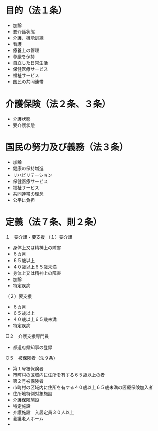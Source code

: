 # 目的（法１条）
- 加齢
- 要介護状態
- 介護、機能訓練
- 看護
- 療養上の管理
- 尊厳を保持
- 自立した日常生活
- 保健医療サービス
- 福祉サービス
- 国民の共同連帯

# 介護保険（法２条、３条）
- 介護状態
- 要介護状態

# 国民の努力及び義務（法３条）
- 加齢
- 健康の保持増進
- リハビリテーション
- 保健医療サービス
- 福祉サービス
- 共同連帯の理念
- 公平に負担

# 定義（法７条、則２条）
１　要介護・要支援
（１）要介護
- 身体上又は精神上の障害
- ６カ月
- ６５歳以上
- ４０歳以上６５歳未満
- 身体上又は精神上の障害
- 加齢
- 特定疾病

（２）要支援
- ６カ月
- ６５歳以上
- ４０歳以上６５歳未満
- 特定疾病

□２　介護支援専門員
-  都道府県知事の登録

○５　被保険者（法９条）　
- 第１号被保険者
- 市町村の区域内に住所を有する６５歳以上の者
- 第２号被保険者
- 市町村の区域内に住所を有する４０歳以上６５歳未満の医療保険加入者
- 住所地特例対象施設
- 介護保険施設
- 特定施設
- 介護施設　入居定員３０人以上
- 養護老人ホーム
- 

